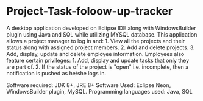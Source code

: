 # Project-Task-foloow-up-tracker
A desktop application developed on Eclipse IDE along with WindowsBuilder plugin using Java and SQL while utilizing MYSQL database. This application allows a project manager to log in and: 1. View all the projects and their status along with assigned project members. 2. Add and delete projects. 3. Add, display, update and delete employee information. Employees also feature certain privileges: 1. Add, display and update tasks that only they are part of. 2. If the status of the project is "open" i.e. incomplete, then a notification is pushed as he/she logs in.

Software required: JDK 8+, JRE 8+
Software Used: Eclipse Neon, WindowsBuilder plugin, MySQL.
Programming languages used: Java, SQL
